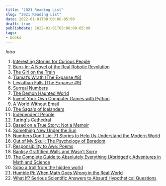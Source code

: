 ```yaml
---
title: "2021 Reading List"
slug: "2021 Reading List"
date: 2022-01-01T08:00:00-05:00
draft: true
publishdate: 2022-01-01T08:00:00-05:00
tags:
- books
---
```


*Intro*

1. [Interesting Stories for Curious People][1]
2. [Burn-In: A Novel of the Real Robotic Revolution][2]
3. [The Girl on the Train][3]
4. [Tiamat’s Wrath (The Expanse #8)][4]
5. [Leviathan Falls (The Expanse #9)][5]
6. [Surreal Numbers][6]
7. [The Demon Haunted World][7]
8. [Invent Your Own Computer Games with Python][8]
9. [A World Without Email][9]
10. [The Saga's of Icelanders][10]
11. [Independent People][11]
12. [Turing's Cathedral][12]
13. [Based on a True Story: Not a Memoir][13]
14. [Something New Under the Sun][14]
15. [Numbers Don't Lie: 71 Stories to Help Us Understand the Modern World][15]
16. [Out of My Skull: The Psychology of Boredom][16]
17. [Responsibility to Awe: Poems][17]
18. [Banksy Graffitied Walls and Wasn't Sorry][18]
19. [The Complete Guide to Absolutely Everything (Abridged): Adventures in Math and Science][19]
20. [Sobo a troll from the hidden world][20]
21. [Humble Pi: When Math Goes Wrong in the Real World][21]
22. [What If? Serious Scientific Answers to Absurd Hypothetical Questions][22]

[1]: https://bookshop.org/a/11073/9781648450440
[2]: https://bookshop.org/a/11073/9781328637239
[3]: https://bookshop.org/a/11073/9781594634024
[4]: https://bookshop.org/a/11073/9780316332897
[5]: https://bookshop.org/a/11073/9780316332910
[6]: https://bookshop.org/a/11073/9780201038125
[7]: https://bookshop.org/a/11073/9780345409461
[8]: https://bookshop.org/a/11073/9781593277956
[9]: https://bookshop.org/a/11073/9780525536550
[10]: https://bookshop.org/a/11073/9780141000039
[11]: https://bookshop.org/a/11073/9780679767923
[12]: https://bookshop.org/a/11073/9781400075997
[13]: https://bookshop.org/a/11073/9780812983869
[14]: https://bookshop.org/a/11073/9781984826305
[15]: https://bookshop.org/a/11073/9780143136224
[16]: https://bookshop.org/a/11073/9780674984677
[17]: https://bookshop.org/a/11073/9781903039540
[18]: https://bookshop.org/a/11073/9781838662608
[19]: https://bookshop.org/a/11073/9780393881578
[20]: https://www.hiddenworld.is
[21]: https://bookshop.org/a/11073/9780593084694
[22]: https://bookshop.org/a/11073/9780544272996
